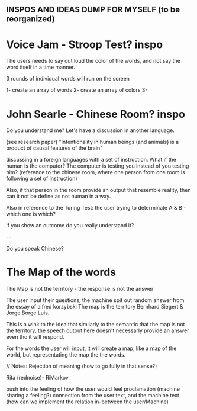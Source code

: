 ## INSPOS AND IDEAS DUMP FOR MYSELF (to be reorganized)

# Voice Jam - Stroop Test? inspo

The users needs to say out loud the color of the words, and not say the word itself in a time manner.

3 rounds of individual words will run on the screen

1- create an array of words
2- create an array of colors
3- 

# John Searle - Chinese Room? inspo

Do you understand me? Let's have a discussion in another language. 

(see research paper)
"Intentionality in human beings (and animals) is a product of causal features of the brain"

discussing in a foreign languages with a set of instruction. What if the human is the computer? The computer is testing you instead of you testing him? (reference to the chinese room, where one person from one room is following a set of instruction)

Also, if that person in the room provide an output that resemble reality, then can it not be define as not human in a way. 

Also in reference to the Turing Test: the user trying to determinate A & B - which one is which?

if you show an outcome do you really understand it?

-- 

Do you speak Chinese?


# The Map of the words
The Map is not the territory - the response is not the answer

The user input their questions, the machine spit out random answer from the essay of alfred korzybski The map is the territory Bernhard Siegert & Jorge Borge Luis.

This is a wink to the idea that similarly to the semantic that the map is not the territory, the speech output here doesn't necessarly provide an answer even tho it will respond. 

For the words the user will input, it will create a map, like a map of the world, but representating the map the the words. 


// Notes: Rejection of meaning (how to go fully in that sense?)

Rita (rednoise)- RiMarkov

push into the feeling of how the user would feel 
proclamation (machine sharing a feeling?)
connection from the user text, and the machine text (how can we implement the relation in-between the user/Machine) 




